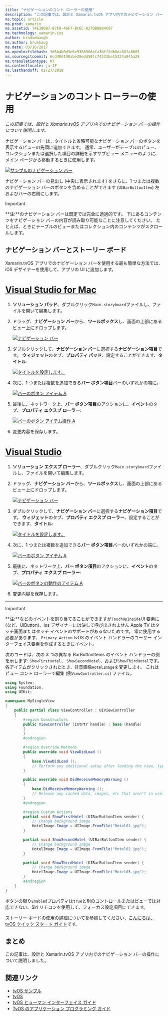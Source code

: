 ```yaml
---
title: "ナビゲーションのコント ローラーの使用"
description: "この記事では、設計と Xamarin.tvOS アプリ内でのナビゲーション バーの操作について説明します。"
ms.topic: article
ms.prod: xamarin
ms.assetid: 74E396B7-87F0-46F7-BC6C-827DB8884C97
ms.technology: xamarin-ios
author: bradumbaugh
ms.author: brumbaug
ms.date: 03/16/2017
ms.openlocfilehash: 3d5b4b0d3e6e9388906efa3bff2db0ea38fa8605
ms.sourcegitcommit: 6cd40d190abe38edd50fc74331be15324a845a28
ms.translationtype: MT
ms.contentlocale: ja-JP
ms.lasthandoff: 02/27/2018
---
```

# <a name="working-with-navigation-controllers"></a>ナビゲーションのコント ローラーの使用

_この記事では、設計と Xamarin.tvOS アプリ内でのナビゲーション バーの操作について説明します。_

ナビゲーション バーは、タイトルと省略可能なナビゲーション バーのボタンを表示するビューの先頭に追加できます。 通常、ユーザーがテーブルのビュー、コレクションまたは選択した項目の詳細を示すサブビュー メニューのように、メイン ページから移動するときに使用します。

[ ![](navigation-bars-images/navbar01.png "サンプルのナビゲーション バー")](navigation-bars-images/navbar01.png)

ナビゲーション バーの見出し (中央に表示されます) をさらに、1 つまたは複数のナビゲーション バーのボタンを含めることができます (`UIBarButtonItem`) 左およびバーの右側にします。

> [!IMPORTANT]
> **注:**のナビゲーション バーは既定では完全に透過的です。 下にあるコンテンツをナビゲーション バーの内容が読み取り可能なことに注意してください。 たとえば、ときにテーブルのビューまたはコレクション内のコンテンツがスクロールします。




<a name="Navigation-Bars-and-Storyboards" />

## <a name="navigation-bars-and-storyboards"></a>ナビゲーション バーとストーリー ボード

Xamarin.tvOS アプリでのナビゲーション バーを使用する最も簡単な方法では、iOS デザイナーを使用して、アプリの UI に追加します。

# <a name="visual-studio-for-mactabvsmac"></a>[Visual Studio for Mac](#tab/vsmac)


1. **ソリューション パッド**、ダブルクリック`Main.storyboard`ファイルし、ファイルを開いて編集します。
1. ドラッグ、**ナビゲーション バー**から、**ツールボックス**し、画面の上部にあるビュー上にドロップします。 

    [ ![](navigation-bars-images/navbar02.png "ナビゲーション バー")](navigation-bars-images/navbar02.png)
1. ダブルクリックして、**ナビゲーション バー**に選択する**ナビゲーション項目**です。 **ウィジェット**のタブ、**プロパティ パッド**、設定することができます、**タイトル**: 

    [ ![](navigation-bars-images/navbar03.png "タイトルを設定します。")](navigation-bars-images/navbar03.png)
1. 次に、1 つまたは複数を追加できる**バー ボタン項目**バーのいずれかの端に。 

    [ ![](navigation-bars-images/navbar04.png "バーのボタン アイテム A")](navigation-bars-images/navbar04.png)
1. 最後に、ネットワーク上、**バー ボタン項目**のアクションに、**イベント**のタブ、**プロパティ エクスプ ローラー**: 

    [ ![](navigation-bars-images/navbar05.png "バーのボタン アイテム操作 A")](navigation-bars-images/navbar05.png)
1. 変更内容を保存します。


# <a name="visual-studiotabvswin"></a>[Visual Studio](#tab/vswin)


1. **ソリューション エクスプ ローラー**、ダブルクリック`Main.storyboard`ファイルし、ファイルを開いて編集します。
1. ドラッグ、**ナビゲーション バー**から、**ツールボックス**し、画面の上部にあるビュー上にドロップします。 

    [ ![](navigation-bars-images/navbar02-vs.png "ナビゲーション バー")](navigation-bars-images/navbar02-vs.png)
1. ダブルクリックして、**ナビゲーション バー**に選択する**ナビゲーション項目**です。 **ウィジェット**のタブ、**プロパティ エクスプ ローラー**、設定することができます、**タイトル**: 

    [ ![](navigation-bars-images/navbar03-vs.png "タイトルを設定します。")](navigation-bars-images/navbar03-vs.png)
1. 次に、1 つまたは複数を追加できる**バー ボタン項目**バーのいずれかの端に。 

    [ ![](navigation-bars-images/navbar04-vs.png "バーのボタン アイテム A")](navigation-bars-images/navbar04-vs.png)
1. 最後に、ネットワーク上、**バー ボタン項目**のアクションに、**イベント**のタブ、**プロパティ エクスプ ローラー**: 

    [ ![](navigation-bars-images/navbar05-vs.png "バーのボタンの動作のアイテム A")](navigation-bars-images/navbar05-vs.png)
1. 変更内容を保存します。


-----

> [!IMPORTANT]
> **注:**などのイベントを割り当てることができますが`TouchUpInside`UI 要素に (など、UIButton)、ios デザイナーには決して呼び出されません Apple TV はタッチ画面またはタッチ イベントのサポートがあるないためです。 常に使用する必要があります、 `Primary Action` tvOS のイベント ハンドラーのユーザー インターフェイス要素を作成するときにイベント。




次のコードは、次の 3 つの異なる BarButtonItems のイベント ハンドラーの例を示します: `ShowFirstHotel`、 `ShowSecondHotel`、および`ShowThirdHotel`です。 各アイテムがクリックされたとき、背景画像`HotelImage`を変更します。 これはビュー コント ローラーで編集 (例`ViewController.cs`) ファイル。

```csharp
using System;
using Foundation;
using UIKit;

namespace MySingleView
{
    public partial class ViewController : UIViewController
    {
        #region Constructors
        public ViewController (IntPtr handle) : base (handle)
        {
        }
        #endregion

        #region Override Methods
        public override void ViewDidLoad ()
        {
            base.ViewDidLoad ();
            // Perform any additional setup after loading the view, typically from a nib.
        }

        public override void DidReceiveMemoryWarning ()
        {
            base.DidReceiveMemoryWarning ();
            // Release any cached data, images, etc that aren't in use.
        }
        #endregion

        #region Custom Actions
        partial void ShowFirstHotel (UIBarButtonItem sender) {
            // Change background image
            HotelImage.Image = UIImage.FromFile("Motel01.jpg");
        }

        partial void ShowSecondHotel (UIBarButtonItem sender) {
            // Change background image
            HotelImage.Image = UIImage.FromFile("Motel02.jpg");
        }

        partial void ShowThirdHotel (UIBarButtonItem sender) {
            // Change background image
            HotelImage.Image = UIImage.FromFile("Motel03.jpg");
        }
        #endregion
    }
}
```

ボタンの限り`Enabled`プロパティは`true`と別のコントロールまたはビューでは対応できない、Siri リモコンを使用して、フォーカス設定項目にできます。

ストーリー ボードの使用の詳細についてを参照してください、[こんにちは、tvOS クイック スタート ガイド](~/ios/tvos/get-started/hello-tvos.md)です。 

<a name="Summary" />

## <a name="summary"></a>まとめ

この記事は、設計と Xamarin.tvOS アプリ内でのナビゲーション バーの操作について説明しました。



## <a name="related-links"></a>関連リンク

- [tvOS サンプル](https://developer.xamarin.com/samples/tvos/all/)
- [tvOS](https://developer.apple.com/tvos/)
- [tvOS ヒューマン インターフェイス ガイド](https://developer.apple.com/tvos/human-interface-guidelines/)
- [TvOS のアプリケーション プログラミング ガイド](https://developer.apple.com/library/prerelease/tvos/documentation/General/Conceptual/AppleTV_PG/)
